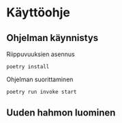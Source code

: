 # Käyttöohje

## Ohjelman käynnistys

Riippuvuuksien asennus

```
poetry install
```

Ohjelman suorittaminen

```
poetry run invoke start
```

## Uuden hahmon luominen


